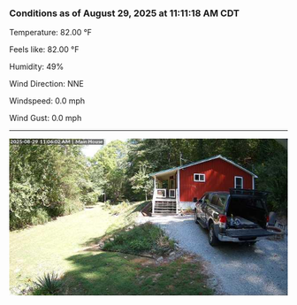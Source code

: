 ### Conditions as of August 29, 2025 at 11:11:18 AM CDT 

Temperature: 82.00 &deg;F

Feels like: 82.00 &deg;F

Humidity: 49%

Wind Direction: NNE

Windspeed: 0.0 mph

Wind Gust: 0.0 mph

---

<img src="./images/latest.jpeg"/>

